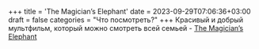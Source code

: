 +++
title = 'The Magician’s Elephant'
date = 2023-09-29T07:06:36+03:00
draft = false
categories = "Что посмотреть?"
+++
Красивый и добрый мультфильм, который можно смотреть всей семьей - [The Magician’s Elephant](https://ru.kinorium.com/678278/)